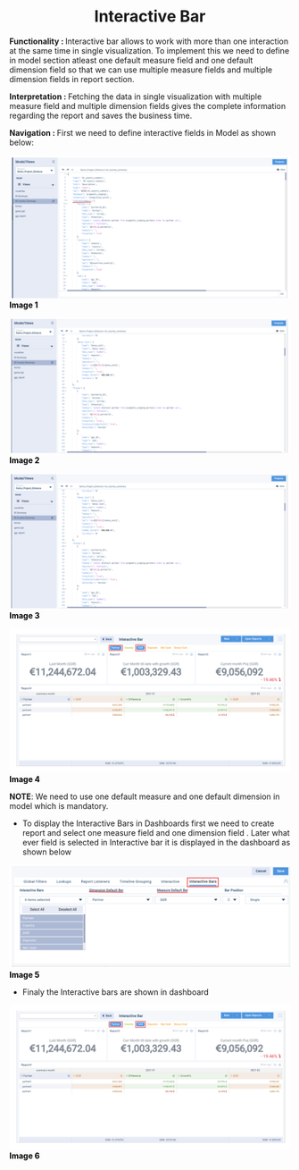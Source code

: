 <h1><center>Interactive Bar</center> </h1>

<b> Functionality :  </b> Interactive bar allows to work with more than one interaction at the same time in single visualization. To implement this we need to define in model section atleast one default measure field and one default dimension field so that we can use multiple measure fields and multiple dimension fields in report section.

  

<b> Interpretation :  </b> Fetching the data in single visualization with multiple measure field and multiple dimension fields gives the complete information regarding the report and saves the business time.

  

<b> Navigation :  </b> First we need to define interactive fields in Model as shown below:


![enter image description here](https://github.com/surifirstpin/AcuBI_Technical_Documents/blob/master/images/IB1.png?raw=true)
<b><font color = "Black" >Image 1 </font></b>


![enter image description here](https://github.com/surifirstpin/AcuBI_Technical_Documents/blob/master/images/IB3.png?raw=true)
<b><font color = "Black" >Image 2 </font></b>



![enter image description here](https://github.com/surifirstpin/AcuBI_Technical_Documents/blob/master/images/IB3.png?raw=true)
<b><font color = "Black" >Image 3 </font></b>


![enter image description here](https://github.com/surifirstpin/AcuBI_Technical_Documents/blob/master/images/IB6.png?raw=true)
<b><font color = "Black" >Image 4 </font></b>


  


**NOTE**: We need to use one default measure and one default dimension in model which is mandatory.

-   To display the Interactive Bars in Dashboards first we need to create report and select one measure field and one dimension field . Later what ever field is selected in Interactive bar it is displayed in the dashboard as shown below

![enter image description here](https://github.com/surifirstpin/AcuBI_Technical_Documents/blob/master/images/IB5.png?raw=true)
<b><font color = "Black" >Image 5 </font></b>




  

-   Finaly the Interactive bars are shown in dashboard

![enter image description here](https://github.com/surifirstpin/AcuBI_Technical_Documents/blob/master/images/IB6.png?raw=true)
<b><font color = "Black" >Image 6 </font></b>

<!--stackedit_data:
eyJoaXN0b3J5IjpbLTQyMTM5NDEsMjA2ODIyNDkzNl19
-->